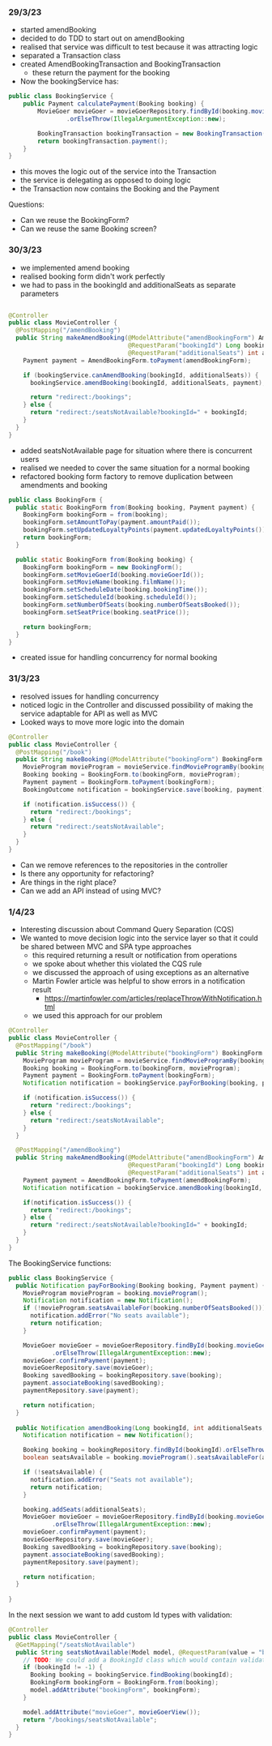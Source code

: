### 29/3/23
- started amendBooking
- decided to do TDD to start out on amendBooking
- realised that service was difficult to test because it was attracting logic
- separated a Transaction class
- created AmendBookingTransaction and BookingTransaction
    - these return the payment for the booking
- Now the bookingService has:

```java
public class BookingService {
    public Payment calculatePayment(Booking booking) {
        MovieGoer movieGoer = movieGoerRepository.findById(booking.movieGoerId())
                .orElseThrow(IllegalArgumentException::new);

        BookingTransaction bookingTransaction = new BookingTransaction(booking, movieGoer, LocalDateTime.now());
        return bookingTransaction.payment();
    }
}

```
- this moves the logic out of the service into the Transaction
- the service is delegating as opposed to doing logic
- the Transaction now contains the Booking and the Payment

Questions:
- Can we reuse the BookingForm?
- Can we reuse the same Booking screen?

### 30/3/23
- we implemented amend booking
- realised booking form didn't work perfectly
- we had to pass in the bookingId and additionalSeats as separate parameters
```java

@Controller
public class MovieController {
  @PostMapping("/amendBooking")
  public String makeAmendBooking(@ModelAttribute("amendBookingForm") AmendBookingForm amendBookingForm,
                                 @RequestParam("bookingId") Long bookingId,
                                 @RequestParam("additionalSeats") int additionalSeats) {
    Payment payment = AmendBookingForm.toPayment(amendBookingForm);

    if (bookingService.canAmendBooking(bookingId, additionalSeats)) {
      bookingService.amendBooking(bookingId, additionalSeats, payment);

      return "redirect:/bookings";
    } else {
      return "redirect:/seatsNotAvailable?bookingId=" + bookingId;
    }
  }
}
```
- added seatsNotAvailable page for situation where there is concurrent users
- realised we needed to cover the same situation for a normal booking
- refactored booking form factory to remove duplication between amendments and booking

```java
public class BookingForm {
  public static BookingForm from(Booking booking, Payment payment) {
    BookingForm bookingForm = from(booking);
    bookingForm.setAmountToPay(payment.amountPaid());
    bookingForm.setUpdatedLoyaltyPoints(payment.updatedLoyaltyPoints());
    return bookingForm;
  }

  public static BookingForm from(Booking booking) {
    BookingForm bookingForm = new BookingForm();
    bookingForm.setMovieGoerId(booking.movieGoerId());
    bookingForm.setMovieName(booking.filmName());
    bookingForm.setScheduleDate(booking.bookingTime());
    bookingForm.setScheduleId(booking.scheduleId());
    bookingForm.setNumberOfSeats(booking.numberOfSeatsBooked());
    bookingForm.setSeatPrice(booking.seatPrice());

    return bookingForm;
  }
}

```
- created issue for handling concurrency for normal booking

### 31/3/23
- resolved issues for handling concurrency
- noticed logic in the Controller and discussed possibility of making the service adaptable for API as well as MVC
- Looked ways to move more logic into the domain

```java
@Controller
public class MovieController {
  @PostMapping("/book")
  public String makeBooking(@ModelAttribute("bookingForm") BookingForm bookingForm) {
    MovieProgram movieProgram = movieService.findMovieProgramBy(bookingForm.getScheduleId());
    Booking booking = BookingForm.to(bookingForm, movieProgram);
    Payment payment = BookingForm.toPayment(bookingForm);
    BookingOutcome notification = bookingService.save(booking, payment);

    if (notification.isSuccess()) {
      return "redirect:/bookings";
    } else {
      return "redirect:/seatsNotAvailable";
    }
  }
}
```
- Can we remove references to the repositories in the controller
- Is there any opportunity for refactoring?
- Are things in the right place?
- Can we add an API instead of using MVC?

### 1/4/23
- Interesting discussion about Command Query Separation (CQS)
- We wanted to move decision logic into the service layer so that it could be shared between MVC and SPA type approaches
  - this required returning a result or notification from operations
  - we spoke about whether this violated the CQS rule
  - we discussed the approach of using exceptions as an alternative
  - Martin Fowler article was helpful to show errors in a notification result
    - https://martinfowler.com/articles/replaceThrowWithNotification.html
  - we used this approach for our problem

```java
@Controller
public class MovieController {
  @PostMapping("/book")
  public String makeBooking(@ModelAttribute("bookingForm") BookingForm bookingForm) {
    MovieProgram movieProgram = movieService.findMovieProgramBy(bookingForm.getScheduleId());
    Booking booking = BookingForm.to(bookingForm, movieProgram);
    Payment payment = BookingForm.toPayment(bookingForm);
    Notification notification = bookingService.payForBooking(booking, payment);

    if (notification.isSuccess()) {
      return "redirect:/bookings";
    } else {
      return "redirect:/seatsNotAvailable";
    }
  }

  @PostMapping("/amendBooking")
  public String makeAmendBooking(@ModelAttribute("amendBookingForm") AmendBookingForm amendBookingForm,
                                 @RequestParam("bookingId") Long bookingId,
                                 @RequestParam("additionalSeats") int additionalSeats) {
    Payment payment = AmendBookingForm.toPayment(amendBookingForm);
    Notification notification = bookingService.amendBooking(bookingId, additionalSeats, payment);

    if(notification.isSuccess()) {
      return "redirect:/bookings";
    } else {
      return "redirect:/seatsNotAvailable?bookingId=" + bookingId;
    }
  }
}
```
The BookingService functions:
```java
public class BookingService {
  public Notification payForBooking(Booking booking, Payment payment) {
    MovieProgram movieProgram = booking.movieProgram();
    Notification notification = new Notification();
    if (!movieProgram.seatsAvailableFor(booking.numberOfSeatsBooked())) {
      notification.addError("No seats available");
      return notification;
    }

    MovieGoer movieGoer = movieGoerRepository.findById(booking.movieGoerId())
            .orElseThrow(IllegalArgumentException::new);
    movieGoer.confirmPayment(payment);
    movieGoerRepository.save(movieGoer);
    Booking savedBooking = bookingRepository.save(booking);
    payment.associateBooking(savedBooking);
    paymentRepository.save(payment);

    return notification;
  }
  
  public Notification amendBooking(Long bookingId, int additionalSeats, Payment payment) {
    Notification notification = new Notification();

    Booking booking = bookingRepository.findById(bookingId).orElseThrow(IllegalArgumentException::new);
    boolean seatsAvailable = booking.movieProgram().seatsAvailableFor(additionalSeats);

    if (!seatsAvailable) {
      notification.addError("Seats not available");
      return notification;
    }

    booking.addSeats(additionalSeats);
    MovieGoer movieGoer = movieGoerRepository.findById(booking.movieGoerId())
            .orElseThrow(IllegalArgumentException::new);
    movieGoer.confirmPayment(payment);
    movieGoerRepository.save(movieGoer);
    Booking savedBooking = bookingRepository.save(booking);
    payment.associateBooking(savedBooking);
    paymentRepository.save(payment);

    return notification;
  }
  
}

```

In the next session we want to add custom Id types with validation:
```java
@Controller
public class MovieController {
  @GetMapping("/seatsNotAvailable")
  public String seatsNotAvailable(Model model, @RequestParam(value = "bookingId", defaultValue = "-1") Long bookingId) {
    // TODO: We could add a BookingId class which would contain validation
    if (bookingId != -1) {
      Booking booking = bookingService.findBooking(bookingId);
      BookingForm bookingForm = BookingForm.from(booking);
      model.addAttribute("bookingForm", bookingForm);
    }

    model.addAttribute("movieGoer", movieGoerView());
    return "/bookings/seatsNotAvailable";
  }
}
```





